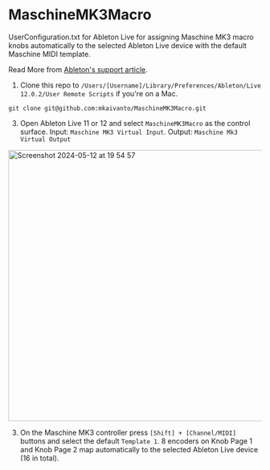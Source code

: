 # MaschineMK3Macro
UserConfiguration.txt for Ableton Live for assigning Maschine MK3 macro knobs automatically to the selected Ableton Live device with the default Maschine MIDI template.

Read More from [Ableton's support article](https://help.ableton.com/hc/en-us/articles/206240184-Creating-your-own-Control-Surface-script).

1. Clone this repo to `/Users/[Username]/Library/Preferences/Ableton/Live 12.0.2/User Remote Scripts` if you're on a Mac.

`git clone git@github.com:mkaivanto/MaschineMK3Macro.git`

3. Open Ableton Live 11 or 12 and select `MaschineMK3Macro` as the control surface. Input: `Maschine MK3 Virtual Input`. Output: `Maschine Mk3 Virtual Output` 

<img width="541" alt="Screenshot 2024-05-12 at 19 54 57" src="https://github.com/mkaivanto/MaschineMK3Macro/assets/47056934/b344089a-ca00-46cf-83ae-70902f433c62">

3. On the Maschine MK3 controller press `[Shift] + [Channel/MIDI]` buttons and select the default `Template 1`. 8 encoders on Knob Page 1 and Knob Page 2 map automatically to the selected Ableton Live device (16 in total).
